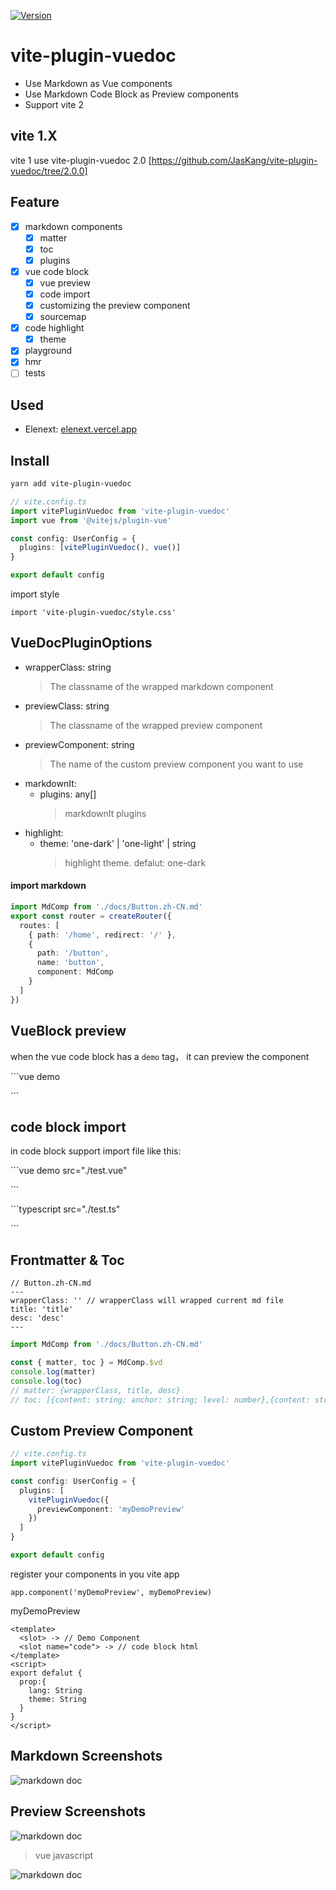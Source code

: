 <p>
  <a href="https://www.npmjs.com/package/vite-plugin-vuedoc" target="_blank">
    <img alt="Version" src="https://img.shields.io/npm/v/vite-plugin-vuedoc.svg">
  </a>
</p>

# vite-plugin-vuedoc

- Use Markdown as Vue components
- Use Markdown Code Block as Preview components
- Support vite 2

## vite 1.X

vite 1 use vite-plugin-vuedoc 2.0 [https://github.com/JasKang/vite-plugin-vuedoc/tree/2.0.0]

## Feature

- [x] markdown components
  - [x] matter
  - [x] toc
  - [x] plugins
- [x] vue code block
  - [x] vue preview
  - [x] code import
  - [x] customizing the preview component
  - [x] sourcemap
- [x] code highlight
  - [x] theme
- [x] playground
- [x] hmr
- [ ] tests

## Used

- Elenext: [elenext.vercel.app](https://elenext.vercel.app)

## Install

```sh
yarn add vite-plugin-vuedoc
```

```typescript
// vite.config.ts
import vitePluginVuedoc from 'vite-plugin-vuedoc'
import vue from '@vitejs/plugin-vue'

const config: UserConfig = {
  plugins: [vitePluginVuedoc(), vue()]
}

export default config
```

import style

```
import 'vite-plugin-vuedoc/style.css'
```

## VueDocPluginOptions

- wrapperClass: string
  > The classname of the wrapped markdown component
- previewClass: string
  > The classname of the wrapped preview component
- previewComponent: string
  > The name of the custom preview component you want to use
- markdownIt:
  - plugins: any[]
    > markdownIt plugins
- highlight:
  - theme: 'one-dark' | 'one-light' | string
    > highlight theme. defalut: one-dark

#### import markdown

```typescript
import MdComp from './docs/Button.zh-CN.md'
export const router = createRouter({
  routes: [
    { path: '/home', redirect: '/' },
    {
      path: '/button',
      name: 'button',
      component: MdComp
    }
  ]
})
```

## VueBlock preview

when the vue code block has a `demo` tag， it can preview the component

\`\`\`vue demo

\`\`\`

## code block import

in code block support import file like this:

\`\`\`vue demo src="./test.vue"

\`\`\`

\`\`\`typescript src="./test.ts"

\`\`\`

## Frontmatter & Toc

```
// Button.zh-CN.md
---
wrapperClass: '' // wrapperClass will wrapped current md file
title: 'title'
desc: 'desc'
---
```

```typescript
import MdComp from './docs/Button.zh-CN.md'

const { matter, toc } = MdComp.$vd
console.log(matter)
console.log(toc)
// matter: {wrapperClass, title, desc}
// toc: [{content: string; anchor: string; level: number},{content: string; anchor: string; level: number}]
```

## Custom Preview Component

```typescript
// vite.config.ts
import vitePluginVuedoc from 'vite-plugin-vuedoc'

const config: UserConfig = {
  plugins: [
    vitePluginVuedoc({
      previewComponent: 'myDemoPreview'
    })
  ]
}

export default config
```

register your components in you vite app

```
app.component('myDemoPreview', myDemoPreview)
```

myDemoPreview

```vue
<template>
  <slot> -> // Demo Component
  <slot name="code"> -> // code block html
</template>
<script>
export defalut {
  prop:{
    lang: String
    theme: String
  }
}
</script>
```

## Markdown Screenshots

![markdown doc](https://github.com/JasKang/vite-plugin-vuedoc/blob/master/packages/playground/src/assets/main.png?raw=true)

## Preview Screenshots

![markdown doc](https://github.com/JasKang/vite-plugin-vuedoc/blob/master/packages/playground/src/assets/vue.gif?raw=true)

> vue javascript

![markdown doc](https://github.com/JasKang/vite-plugin-vuedoc/blob/master/packages/playground/src/assets/vue-js.gif?raw=true)
